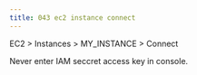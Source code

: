 ```yaml
---
title: 043 ec2 instance connect
---
```


EC2 > Instances > MY_INSTANCE > Connect

Never enter IAM seccret access key in console.

##